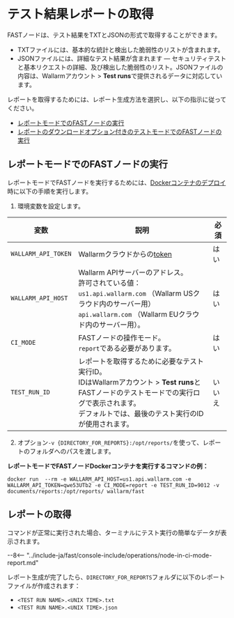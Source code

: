 [anchor-report-mode]:              #running-fast-node-in-report-mode

[doc-ci-mode-testing-report]:      ../poc/ci-mode-testing.md#getting-the-report-about-the-test
[doc-ci-mode-testing]:             ../poc/ci-mode-testing.md
[doc-get-token]:                   create-node.md
[deploy-docker-with-fast-node]:    ../qsg/deployment.md#4-deploy-the-fast-node-docker-container

# テスト結果レポートの取得

FASTノードは、テスト結果をTXTとJSONの形式で取得することができます。

* TXTファイルには、基本的な統計と検出した脆弱性のリストが含まれます。
* JSONファイルには、詳細なテスト結果が含まれます — セキュリティテストと基本リクエストの詳細、及び検出した脆弱性のリスト。JSONファイルの内容は、Wallarmアカウント > **Test runs**で提供されるデータに対応しています。

レポートを取得するためには、レポート生成方法を選択し、以下の指示に従ってください。

* [レポートモードでのFASTノードの実行][anchor-report-mode]
* [レポートのダウンロードオプション付きのテストモードでのFASTノードの実行][doc-ci-mode-testing-report] 

## レポートモードでのFASTノードの実行

レポートモードでFASTノードを実行するためには、[Dockerコンテナのデプロイ][deploy-docker-with-fast-node]時に以下の手順を実行します。

<ol start="1"><li>環境変数を設定します。</li></ol>

| 変数                   	| 説明 	| 必須 	|
|------------------------	|--------	|-------	|
| `WALLARM_API_TOKEN`     	| Wallarmクラウドからの[token][doc-get-token] | はい |
| `WALLARM_API_HOST`      	| Wallarm APIサーバーのアドレス。<br>許可されている値：<br>`us1.api.wallarm.com` （Wallarm USクラウド内のサーバー用）<br>`api.wallarm.com` （Wallarm EUクラウド内のサーバー用）。 | はい |
| `CI_MODE`               	| FASTノードの操作モード。<br>`report`である必要があります。 | はい |
| `TEST_RUN_ID`         	| レポートを取得するために必要なテスト実行ID。<br>IDはWallarmアカウント > **Test runs**とFASTノードのテストモードでの実行ログで表示されます。<br>デフォルトでは、最後のテスト実行のIDが使用されます。 | いいえ |

<ol start="2"><li>オプション<code>-v {DIRECTORY_FOR_REPORTS}:/opt/reports/</code>を使って、レポートのフォルダへのパスを渡します。</li></ol>

**レポートモードでFASTノードDockerコンテナを実行するコマンドの例：**

```
docker run  --rm -e WALLARM_API_HOST=us1.api.wallarm.com -e WALLARM_API_TOKEN=qwe53UTb2 -e CI_MODE=report -e TEST_RUN_ID=9012 -v documents/reports:/opt/reports/ wallarm/fast
```

## レポートの取得

コマンドが正常に実行された場合、ターミナルにテスト実行の簡単なデータが表示されます。

--8<-- "../include-ja/fast/console-include/operations/node-in-ci-mode-report.md"

レポート生成が完了したら、`DIRECTORY_FOR_REPORTS`フォルダに以下のレポートファイルが作成されます：

* `<TEST RUN NAME>.<UNIX TIME>.txt`
* `<TEST RUN NAME>.<UNIX TIME>.json`